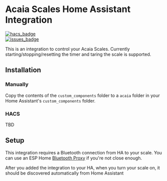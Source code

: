 # Acaia Scales Home Assistant Integration

[![hacs_badge](https://img.shields.io/badge/HACS-Default-41BDF5.svg?style=for-the-badge)](https://github.com/hacs/integration)  
[![issues_badge](https://img.shields.io/github/issues-raw/zweckj/acaia?style=for-the-badge)](https://github.com/patrickhilker/tedee_hass_integration/issues)  

This is an integration to control your Acaia Scales. Currently starting/stopping/resetting the timer and taring the scale is supported.

## Installation
### Manually
Copy the contents of the `custom_components` folder to a `acaia` folder in your Home Assistant's `custom_components` folder.

### HACS
TBD

## Setup
This integration requires a Bluetooth connection from HA to your scale. You can use an ESP Home [Bluetooth Proxy](https://esphome.github.io/bluetooth-proxies/) if you're not close enough.

After you added the integration to your HA, when you turn your scale on, it should be discovered automatically from Home Assistant